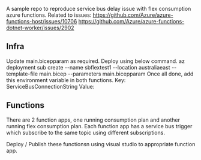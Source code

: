 A sample repo to reproduce service bus delay issue with flex consumption azure functions.
Related to issues:
https://github.com/Azure/azure-functions-host/issues/10706
https://github.com/Azure/azure-functions-dotnet-worker/issues/2902

## Infra

Update main.bicepparam as required.
Deploy using below command.
az deployment sub create --name sbflextest1 --location australiaeast --template-file main.bicep --parameters main.bicepparam
Once all done, add this environment variable in both functions.
Key: ServiceBusConnectionString
Value: <replace this with connection string from your service bus>


## Functions

There are 2 function apps, one running consumption plan and another running flex consumption plan. Each function app has a service bus trigger which subscribe to the same topic using different subscriptions.

Deploy / Publish these functionsn using visual studio to appropriate function app. 
